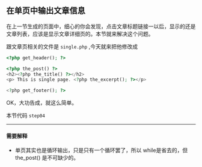 ## 在单页中输出文章信息

在上一节生成的页面中，细心的你会发现，点击文章标题链接一以后，显示的还是文章列表，应该是显示文章详细页的。本节就来解决这个问题。

跟文章页相关的文件是 `single.php` ,今天就来把他修改成

```php
<?php get_header(); ?>

<?php the_post() ?>
<h2><?php the_title() ?></h2>
<p> This is single page. <?php the_excerpt(); ?></p>

<?php get_footer(); ?>
```

OK，大功告成，就这么简单。

本节代码 `step04`

---

#### 需要解释

- 单页其实也是循环输出，只是只有一个循环罢了，所以 while是省去的，但 the_post() 是不可缺少的。
